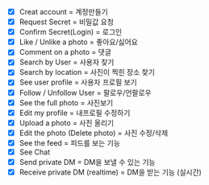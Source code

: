- [x] Creat account = 계정만들기
- [x] Request Secret = 비밀값 요청
- [x] Confirm Secret(Login) = 로그인
- [x] Like / Unlike a photo = 좋아요/싫어요
- [x] Comment on a photo = 댓글
- [x] Search by User = 사용자 찾기
- [x] Search by location = 사진이 찍힌 장소 찾기
- [x] See user profile = 사용자 프로필 보기
- [x] Follow / Unfollow User = 팔로우/언팔로우
- [x] See the full photo = 사진보기
- [x] Edit my profile = 내프로필 수정하기
- [x] Upload a photo = 사진 올리기
- [x] Edit the photo (Delete photo) = 사진 수정/삭제
- [x] See the feed = 피드를 보는 기능
- [x] See Chat
- [x] Send private DM = DM을 보낼 수 있는 기능
- [x] Receive private DM (realtime) = DM을 받는 기능 (실시간)